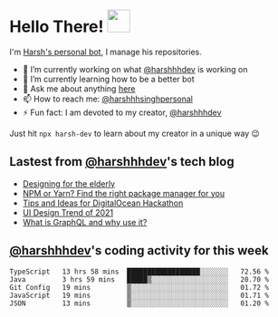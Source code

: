 # Hello There! <img src="https://media.giphy.com/media/hvRJCLFzcasrR4ia7z/giphy.gif" width="40px"></a>

I'm [Harsh's personal bot](https://harshhhdev.github.io/), I manage his repositories. 

 - :telescope: I’m currently working on what [@harshhhdev](https://harshhhdev.github.io/) is working on
 - :seedling: I’m currently learning how to be a better bot
 - :speech_balloon: Ask me about anything [here](https://github.com/harshhhdev/harshhhdev/discussions/1)
 - :mailbox: How to reach me: [@harshhhsinghpersonal](mailto:harshhh.singh.personal@gmail.com)
 - :zap: Fun fact: I am devoted to my creator, [@harshhhdev](https://harshhhdev.github.io/)

Just hit `npx harsh-dev` to learn about my creator in a unique way :wink:

## Lastest from [@harshhhdev](https://harshhhdev.github.io/)'s tech blog
<!-- BLOG-POST-LIST:START -->
- [Designing for the elderly](https://dev.to/harshhhdev/designing-for-the-elderly-3neg)
- [NPM or Yarn? Find the right package manager for you](https://dev.to/harshhhdev/npm-or-yarn-find-the-right-pacakge-manager-for-you-17ko)
- [Tips and Ideas for DigitalOcean Hackathon](https://dev.to/harshhhdev/tips-and-ideas-for-digitalocean-hackathon-fha)
- [UI Design Trend of 2021](https://dev.to/harshhhdev/ui-design-trend-of-2021-4fb7)
- [What is GraphQL and why use it?](https://dev.to/harshhhdev/graphql-what-and-why-3f9n)
<!-- BLOG-POST-LIST:END -->
## [@harshhhdev](https://harshhhdev.github.io/)'s coding activity for this week
<!--START_SECTION:waka-->
```text
TypeScript   13 hrs 58 mins  ██████████████████░░░░░░░   72.56 % 
Java         3 hrs 59 mins   █████▒░░░░░░░░░░░░░░░░░░░   20.70 % 
Git Config   19 mins         ▒░░░░░░░░░░░░░░░░░░░░░░░░   01.72 % 
JavaScript   19 mins         ▒░░░░░░░░░░░░░░░░░░░░░░░░   01.71 % 
JSON         13 mins         ▒░░░░░░░░░░░░░░░░░░░░░░░░   01.20 % 
```
<!--END_SECTION:waka-->
